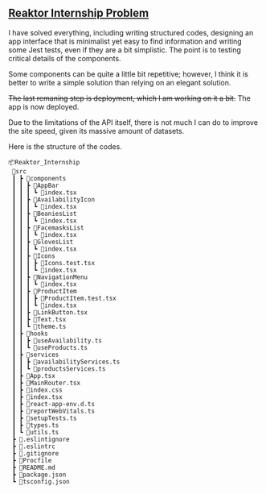 ## [Reaktor Internship Problem](https://reaktor-internship.herokuapp.com)

I have solved everything, including writing structured codes, designing an app interface that is minimalist yet
easy to find information and writing some Jest tests, even if they are a bit simplistic. The point is to
testing critical details of the components.

Some components can be quite a little bit repetitive; however, I think it is better to write
a simple solution than relying on an elegant solution.

~~The last remaning step is deployment, which I am working on it a bit.~~ The app is now deployed.

Due to the limitations of the API itself, there is not much I can do to improve
the site speed, given its massive amount of datasets.

Here is the structure of the codes.

```
📦Reaktor_Internship
 📂src
 ┃ ┣ 📂components
 ┃ ┃ ┣ 📂AppBar
 ┃ ┃ ┃ ┗ 📜index.tsx
 ┃ ┃ ┣ 📂AvailabilityIcon
 ┃ ┃ ┃ ┗ 📜index.tsx
 ┃ ┃ ┣ 📂BeaniesList
 ┃ ┃ ┃ ┗ 📜index.tsx
 ┃ ┃ ┣ 📂FacemasksList
 ┃ ┃ ┃ ┗ 📜index.tsx
 ┃ ┃ ┣ 📂GlovesList
 ┃ ┃ ┃ ┗ 📜index.tsx
 ┃ ┃ ┣ 📂Icons
 ┃ ┃ ┃ ┣ 📜Icons.test.tsx
 ┃ ┃ ┃ ┗ 📜index.tsx
 ┃ ┃ ┣ 📂NavigationMenu
 ┃ ┃ ┃ ┗ 📜index.tsx
 ┃ ┃ ┣ 📂ProductItem
 ┃ ┃ ┃ ┣ 📜ProductItem.test.tsx
 ┃ ┃ ┃ ┗ 📜index.tsx
 ┃ ┃ ┣ 📜LinkButton.tsx
 ┃ ┃ ┣ 📜Text.tsx
 ┃ ┃ ┗ 📜theme.ts
 ┃ ┣ 📂hooks
 ┃ ┃ ┣ 📜useAvailability.ts
 ┃ ┃ ┗ 📜useProducts.ts
 ┃ ┣ 📂services
 ┃ ┃ ┣ 📜availabilityServices.ts
 ┃ ┃ ┗ 📜productsServices.ts
 ┃ ┣ 📜App.tsx
 ┃ ┣ 📜MainRouter.tsx
 ┃ ┣ 📜index.css
 ┃ ┣ 📜index.tsx
 ┃ ┣ 📜react-app-env.d.ts
 ┃ ┣ 📜reportWebVitals.ts
 ┃ ┣ 📜setupTests.ts
 ┃ ┣ 📜types.ts
 ┃ ┗ 📜utils.ts
 ┣ 📜.eslintignore
 ┣ 📜.eslintrc
 ┣ 📜.gitignore
 ┣ 📜Procfile
 ┣ 📜README.md
 ┣ 📜package.json
 ┗ 📜tsconfig.json
```